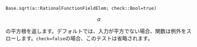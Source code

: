 ```
Base.sqrt(a::RationalFunctionFieldElem; check::Bool=true)
```

$$
a
$$

の平方根を返します。デフォルトでは、入力が平方でない場合、関数は例外をスローします。`check=false`の場合、このテストは省略されます。
